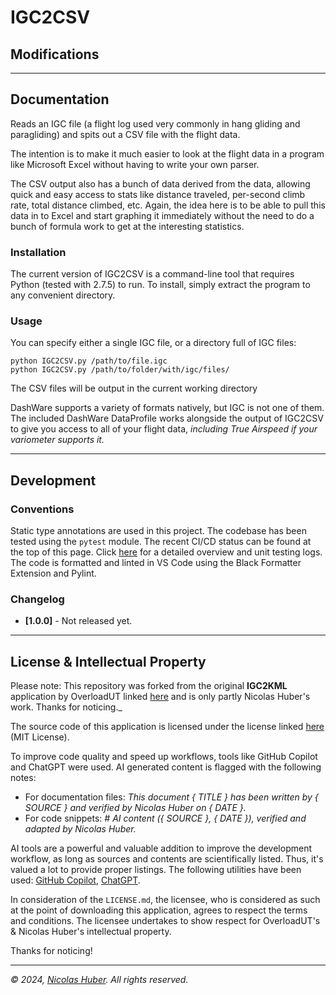 # IGC2CSV

## Modifications



---

## Documentation

Reads an IGC file (a flight log used very commonly in hang gliding and paragliding) and spits out a CSV file with the flight data.

The intention is to make it much easier to look at the flight data in a program like Microsoft Excel without having to write your own parser.

The CSV output also has a bunch of data derived from the data, allowing quick and easy access to stats like distance traveled, per-second climb rate, total distance climbed, etc. Again, the idea here is to be able to pull this data in to Excel and start graphing it immediately without the need to do a bunch of formula work to get at the interesting statistics.

### Installation
The current version of IGC2CSV is a command-line tool that requires Python (tested with 2.7.5) to run. To install, simply extract the program to any convenient directory.

### Usage
You can specify either a single IGC file, or a directory full of IGC files:

    python IGC2CSV.py /path/to/file.igc
    python IGC2CSV.py /path/to/folder/with/igc/files/

The CSV files will be output in the current working directory

DashWare supports a variety of formats natively, but IGC is not one of them. The included DashWare DataProfile works alongside the output of IGC2CSV to give you access to all of your flight data, *including True Airspeed if your variometer supports it.*

---

## Development

### Conventions

Static type annotations are used in this project. The codebase has been tested using the `pytest` module. The recent CI/CD status can be found at the top of this page. Click [here](https://github.com/nicolashuberIT/IGC2CSV/actions) for a detailed overview and unit testing logs. The code is formatted and linted in VS Code using the Black Formatter Extension and Pylint.

### Changelog

- **[1.0.0]** - Not released yet.

---

## License & Intellectual Property

Please note: This repository was forked from the original **IGC2KML** application by OverloadUT linked [here](https://github.com/OverloadUT/IGC2CSV) and is only partly Nicolas Huber's work. Thanks for noticing._

The source code of this application is licensed under the license linked [here](LICENSE.md) (MIT License).

To improve code quality and speed up workflows, tools like GitHub Copilot and ChatGPT were used. AI generated content is flagged with the following notes: 

- For documentation files: _This document { TITLE } has been written by { SOURCE } and verified by Nicolas Huber on { DATE }._
- For code snippets: _# AI content ({ SOURCE }, { DATE }), verified and adapted by Nicolas Huber._

AI tools are a powerful and valuable addition to improve the development workflow, as long as sources and contents are scientifically listed. Thus, it's valued a lot to provide proper listings. The following utilities have been used: [GitHub Copilot](https://github.com/features/copilot), [ChatGPT](https://chat.openai.com/).

In consideration of the `LICENSE.md`, the licensee, who is considered as such at the point of downloading this application, agrees to respect the terms and conditions. The licensee undertakes to show respect for OverloadUT's & Nicolas Huber's intellectual property.

Thanks for noticing! 

---

_© 2024, [Nicolas Huber](https://nicolas-huber.ch). All rights reserved._